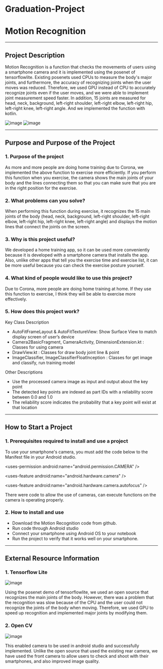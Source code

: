 # Graduation-Project

# Motion Recognition

***

## Project Description

Motion Recognition is a function that checks the movements of users using a smartphone camera and it is implemented using the posenet of tensorflowlite. 
Existing posenets used CPUs to measure the body's major joints, and furthermore, the accuracy of recognizing joints when the user moves was reduced. 
Therefore, we used GPU instead of CPU to accurately recognize joints even if the user moves, and we were able to implement joint measurement speed faster. 
In addition, 15 joints are measured for head, neck, background, left-right shoulder, left-right elbow, left-right hip, left-right knee, left-right angle.
And we implemented the function with kotlin.

![image](https://user-images.githubusercontent.com/57340671/116256022-c454ba80-a7ad-11eb-9281-4ae2a6af1ea4.png)
![image](https://user-images.githubusercontent.com/57340671/116256026-c61e7e00-a7ad-11eb-9f81-b6de84de258e.png)

***

## Purpose and Purpose of the Project

### 1. Purpose of the project

As more and more people are doing home training due to Corona, 
we implemented the above function to exercise more efficiently. 
If you perform this function when you exercise, 
the camera shows the main joints of your body and the lines connecting them 
so that you can make sure that you are in the right position for the exercise.


### 2. What problems can you solve?

When performing this function during exercise, 
it recognizes the 15 main joints of the body 
(head, neck, background, left-right shoulder, left-right elbow, left-right hip, left-right knee, left-right angle) 
and displays the motion lines that connect the joints on the screen.


### 3. Why is this project useful?

We developed a home training app, 
so it can be used more conveniently because it is developed with a smartphone camera that installs the app.
Also, unlike other apps that tell you the exercise time and exercise list, 
it can be more useful because you can check the exercise posture yourself.


### 4. What kind of people would like to use this project?

Due to Corona, more people are doing home training at home. 
If they use this function to exercise, I think they will be able to exercise more effectively.


### 5. How does this project work?

Key Class Description
* AutoFitFrameLayout & AutoFitTextureView: Show Surface View to match display screen of user’s device
* Camera2BasicFragment, CameraActivity, DimensionExtension.kt : Classes for using camera
* DrawView.kt : Classes for draw body joint line & point
* ImageClassifier, ImageClassifierFloatInception : Classes for get image and classify, run training model

Other Descriptions
* Use the processed camera image as input and output about the key point
* The detected key points are indexed as part IDs with a reliability score between 0.0 and 1.0
* The reliability score indicates the probability that a key point will exist at that location

***

## How to Start a Project

### 1. Prerequisites required to install and use a project

To use your smartphone's camera, you must add the code below to the Manifest file in your Android studio.

\<uses-permission android:name="android.permission.CAMERA" />

\<uses-feature android:name="android.hardware.camera" />

\<uses-feature android:name="android.hardware.camera.autofocus" />

There were code to allow the use of cameras, can execute functions on the camera is operating properly.


### 2. How to install and use

* Download the Motion Recognition code from github.
* Run code through Android studio
* Connect your smartphone using Android OS to your notebook
* Run the project to verify that it works well on your smartphone.

***

## External Resource Information

### 1. Tensorflow Lite

![image](https://user-images.githubusercontent.com/57340671/116255993-bc951600-a7ad-11eb-8e6b-fa1dadcc39bb.png)

Using the posenet demo of tensorflowlite, 
we used an open source that recognizes the main joints of the body. 
However, there was a problem that the recognition was slow because of the CPU 
and the user could not recognize the joints of the body when moving.
Therefore, we used GPU to speed up recognition and implemented major joints by modifying them.

### 2. Open CV

![image](https://user-images.githubusercontent.com/57340671/116255950-b0a95400-a7ad-11eb-81b8-4a6e095e98fd.png)

This enabled camera to be used in android studio and successfully implemented.
Unlike the open source that used the existing rear camera, 
we have used the front camera to allow users to check and shoot with their smartphones, 
and also improved image quality.
